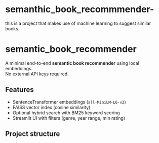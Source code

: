 # semanthic_book_recommmender-
this is a project that makes use of machine learning to suggest similar books. 
# semantic_book_recommender

A minimal end-to-end **semantic book recommender** using local embeddings.  
No external API keys required.

## Features
- SentenceTransformer embeddings (`all-MiniLM-L6-v2`)
- FAISS vector index (cosine similarity)
- Optional hybrid search with BM25 keyword scoring
- Streamlit UI with filters (genre, year range, min rating)

## Project structure
